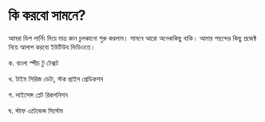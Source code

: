 # কি করবো সামনে?

আমরা ডিপ লার্নিং দিয়ে মাত্র কান চুলকানো শুরু করলাম। সামনে আরো অনেককিছু বাকি। আমার পছন্দের কিছু প্রজেক্ট নিয়ে আলাপ করবো ইউটিউব ভিডিওতে। 

ক. বাংলা স্পীচ টু টেক্সট

খ. টাইম সিরিজ ডেটা, স্টক প্রাইস প্রেডিকশন 

গ. লাইসেন্স প্লেট রিকগনিশন 

ঘ. স্টাফ এটেন্ডেন্স সিস্টেম 

